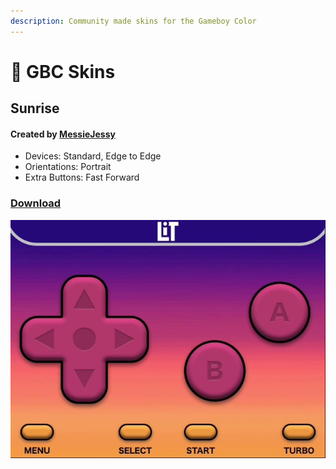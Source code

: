 ```yaml
---
description: Community made skins for the Gameboy Color
---
```


# 🎰 GBC Skins

## Sunrise

#### Created by [MessieJessy](https://discordapp.com/users/822355282646138920)

* Devices: Standard, Edge to Edge
* Orientations: Portrait
* Extra Buttons: Fast Forward

### [Download](../Community%20Skins/gbc-sunrise.deltaskin)

![](../Community%20Skins/gbc-sunrise.png)
